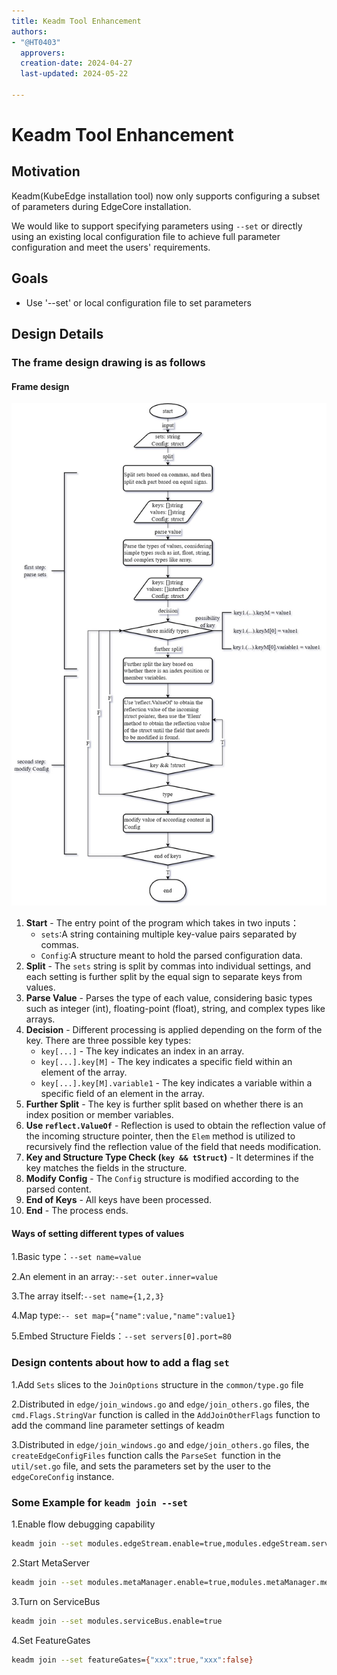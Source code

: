 ```yaml
---
title: Keadm Tool Enhancement
authors:
- "@HT0403"
  approvers:
  creation-date: 2024-04-27
  last-updated: 2024-05-22

---
```


# Keadm Tool Enhancement

## Motivation

Keadm(KubeEdge installation tool) now only supports configuring a subset of parameters during EdgeCore installation.

We would like to support specifying parameters using `--set` or directly using an existing local configuration file to achieve full parameter configuration and meet the users' requirements. 

## Goals

- Use '--set' or local configuration file to set parameters

## Design Details

### The frame design drawing is as follows

#### Frame design 

![](../images/proposals/keadm%20tool%20enhancement.png)

1. **Start** - The entry point of the program which takes in two inputs：
   - `sets`:A string containing multiple key-value pairs separated by commas.
   - `Config`:A structure meant to hold the parsed configuration data.
2. **Split** - The `sets` string is split by commas into individual settings, and each setting is further split by the equal sign to separate keys from values.
3. **Parse Value** - Parses the type of each value, considering basic types such as integer (int), floating-point (float), string, and complex types like arrays.
4. **Decision** - Different processing is applied depending on the form of the key. There are three possible key types:
   - `key[...]` - The key indicates an index in an array.
   - `key[...].key[M]` - The key indicates a specific field within an element of the array.
   - `key[...].key[M].variable1` - The key indicates a variable within a specific field of an element in the array.
5. **Further Split** - The key is further split based on whether there is an index position or member variables.
6. **Use `reflect.ValueOf`** - Reflection is used to obtain the reflection value of the incoming structure pointer, then the `Elem` method is utilized to recursively find the reflection value of the field that needs modification.
7. **Key and Structure Type Check (`key && tStruct`)** - It determines if the key matches the fields in the structure.
8. **Modify Config** - The `Config` structure is modified according to the parsed content.
9. **End of Keys** - All keys have been processed.
10. **End** - The process ends.

#### Ways of setting different types of values

1.Basic type：`--set name=value`

2.An element in an array:`--set outer.inner=value`

3.The array itself:`--set name={1,2,3}`

4.Map type:`-- set map={"name":value,"name":value1}`

5.Embed Structure Fields：`--set servers[0].port=80`

 ###  Design contents about how to add a flag `set` 

1.Add `Sets` slices to the `JoinOptions` structure in the `common/type.go` file

2.Distributed in `edge/join_windows.go` and `edge/join_others.go` files, the `cmd.Flags.StringVar` function is called in the `AddJoinOtherFlags` function to add the command line parameter settings of keadm

3.Distributed in `edge/join_windows.go` and `edge/join_others.go` files, the `createEdgeConfigFiles` function calls the `ParseSet `function in the `util/set.go` file, and sets the parameters set by the user to the `edgeCoreConfig` instance.

### Some Example for `keadm join --set`

1.Enable flow debugging capability

```bash
keadm join --set modules.edgeStream.enable=true,modules.edgeStream.server=<CLOUDCORE_IP>:<TUNNEL_PORT>
```

2.Start MetaServer

```bash
keadm join --set modules.metaManager.enable=true,modules.metaManager.metaServer.enable=true,modules.metaManager.metaServer.serviceAccountIssuers={xx,xx},modules.metaManager.remoteQueryTimeout=32
```

3.Turn on ServiceBus

```bash
keadm join --set modules.serviceBus.enable=true
```

4.Set FeatureGates

```bash
keadm join --set featureGates={"xxx":true,"xxx":false}
```

